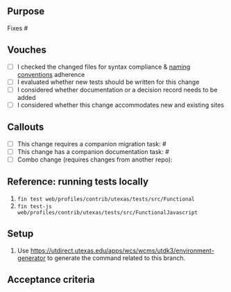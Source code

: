 ## Purpose
Fixes #

## Vouches
- [ ] I checked the changed files for syntax compliance & [naming conventions](https://github.austin.utexas.edu/eis1-wcs/d8-standards/blob/master/Naming_Conventions.md) adherence
- [ ] I evaluated whether new tests should be written for this change
- [ ] I considered whether documentation or a decision record needs to be added
- [ ] I considered whether this change accommodates new and existing sites

## Callouts
- [ ] This change requires a companion migration task: #
- [ ] This change has a companion documentation task: #
- [ ] Combo change (requires changes from another repo):

## Reference: running tests locally
1. `fin test web/profiles/contrib/utexas/tests/src/Functional`
1. `fin test-js web/profiles/contrib/utexas/tests/src/FunctionalJavascript`

## Setup
1. Use https://utdirect.utexas.edu/apps/wcs/wcms/utdk3/environment-generator to generate the command related to this branch.

## Acceptance criteria
